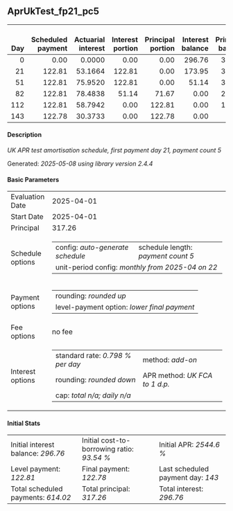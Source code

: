 <h2>AprUkTest_fp21_pc5</h2>
<table>
    <thead style="vertical-align: bottom;">
        <th style="text-align: right;">Day</th>
        <th style="text-align: right;">Scheduled payment</th>
        <th style="text-align: right;">Actuarial interest</th>
        <th style="text-align: right;">Interest portion</th>
        <th style="text-align: right;">Principal portion</th>
        <th style="text-align: right;">Interest balance</th>
        <th style="text-align: right;">Principal balance</th>
        <th style="text-align: right;">Total actuarial interest</th>
        <th style="text-align: right;">Total interest</th>
        <th style="text-align: right;">Total principal</th>
    </thead>
    <tr style="text-align: right;">
        <td class="ci00">0</td>
        <td class="ci01" style="white-space: nowrap;">0.00</td>
        <td class="ci02">0.0000</td>
        <td class="ci03">0.00</td>
        <td class="ci04">0.00</td>
        <td class="ci05">296.76</td>
        <td class="ci06">317.26</td>
        <td class="ci07">0.0000</td>
        <td class="ci08">0.00</td>
        <td class="ci09">0.00</td>
    </tr>
    <tr style="text-align: right;">
        <td class="ci00">21</td>
        <td class="ci01" style="white-space: nowrap;">122.81</td>
        <td class="ci02">53.1664</td>
        <td class="ci03">122.81</td>
        <td class="ci04">0.00</td>
        <td class="ci05">173.95</td>
        <td class="ci06">317.26</td>
        <td class="ci07">53.1664</td>
        <td class="ci08">122.81</td>
        <td class="ci09">0.00</td>
    </tr>
    <tr style="text-align: right;">
        <td class="ci00">51</td>
        <td class="ci01" style="white-space: nowrap;">122.81</td>
        <td class="ci02">75.9520</td>
        <td class="ci03">122.81</td>
        <td class="ci04">0.00</td>
        <td class="ci05">51.14</td>
        <td class="ci06">317.26</td>
        <td class="ci07">129.1185</td>
        <td class="ci08">245.62</td>
        <td class="ci09">0.00</td>
    </tr>
    <tr style="text-align: right;">
        <td class="ci00">82</td>
        <td class="ci01" style="white-space: nowrap;">122.81</td>
        <td class="ci02">78.4838</td>
        <td class="ci03">51.14</td>
        <td class="ci04">71.67</td>
        <td class="ci05">0.00</td>
        <td class="ci06">245.59</td>
        <td class="ci07">207.6023</td>
        <td class="ci08">296.76</td>
        <td class="ci09">71.67</td>
    </tr>
    <tr style="text-align: right;">
        <td class="ci00">112</td>
        <td class="ci01" style="white-space: nowrap;">122.81</td>
        <td class="ci02">58.7942</td>
        <td class="ci03">0.00</td>
        <td class="ci04">122.81</td>
        <td class="ci05">0.00</td>
        <td class="ci06">122.78</td>
        <td class="ci07">266.3965</td>
        <td class="ci08">296.76</td>
        <td class="ci09">194.48</td>
    </tr>
    <tr style="text-align: right;">
        <td class="ci00">143</td>
        <td class="ci01" style="white-space: nowrap;">122.78</td>
        <td class="ci02">30.3733</td>
        <td class="ci03">0.00</td>
        <td class="ci04">122.78</td>
        <td class="ci05">0.00</td>
        <td class="ci06">0.00</td>
        <td class="ci07">296.7698</td>
        <td class="ci08">296.76</td>
        <td class="ci09">317.26</td>
    </tr>
</table>
<h4>Description</h4>
<p><i>UK APR test amortisation schedule, first payment day 21, payment count 5</i></p>
<p>Generated: <i>2025-05-08 using library version 2.4.4</i></p>
<h4>Basic Parameters</h4>
<table>
    <tr>
        <td>Evaluation Date</td>
        <td>2025-04-01</td>
    </tr>
    <tr>
        <td>Start Date</td>
        <td>2025-04-01</td>
    </tr>
    <tr>
        <td>Principal</td>
        <td>317.26</td>
    </tr>
    <tr>
        <td>Schedule options</td>
        <td>
            <table>
                <tr>
                    <td>config: <i>auto-generate schedule</i></td>
                    <td>schedule length: <i><i>payment count</i> 5</i></td>
                </tr>
                <tr>
                    <td colspan="2" style="white-space: nowrap;">unit-period config: <i>monthly from 2025-04 on 22</i></td>
                </tr>
            </table>
        </td>
    </tr>
    <tr>
        <td>Payment options</td>
        <td>
            <table>
                <tr>
                    <td>rounding: <i>rounded up</i></td>
                </tr>
                <tr>
                    <td>level-payment option: <i>lower&nbsp;final&nbsp;payment</i></td>
                </tr>
            </table>
        </td>
    </tr>
    <tr>
        <td>Fee options</td>
        <td>no fee
        </td>
    </tr>
    <tr>
        <td>Interest options</td>
        <td>
            <table>
                <tr>
                    <td>standard rate: <i>0.798 % per day</i></td>
                    <td>method: <i>add-on</i></td>
                </tr>
                <tr>
                    <td>rounding: <i>rounded down</i></td>
                    <td>APR method: <i>UK FCA to 1 d.p.</i></td>
                </tr>
                <tr>
                    <td colspan="2">cap: <i>total <i>n/a</i>; daily <i>n/a</i></td>
                </tr>
            </table>
        </td>
    </tr>
</table>
<h4>Initial Stats</h4>
<table>
    <tr>
        <td>Initial interest balance: <i>296.76</i></td>
        <td>Initial cost-to-borrowing ratio: <i>93.54 %</i></td>
        <td>Initial APR: <i>2544.6 %</i></td>
    </tr>
    <tr>
        <td>Level payment: <i>122.81</i></td>
        <td>Final payment: <i>122.78</i></td>
        <td>Last scheduled payment day: <i>143</i></td>
    </tr>
    <tr>
        <td>Total scheduled payments: <i>614.02</i></td>
        <td>Total principal: <i>317.26</i></td>
        <td>Total interest: <i>296.76</i></td>
    </tr>
</table>